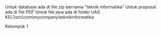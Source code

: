 Untuk database ada di file zip bernama "teknik informatika"
Untuk proposal ada di file PDF
Untuk file java ada di folder UAS KEL1\src\com\mycompany\teknikinformatika

Kelompok 1
